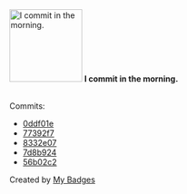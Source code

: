 <img src="https://my-badges.github.io/my-badges/morning-commits.png" alt="I commit in the morning." title="I commit in the morning." width="128">
<strong>I commit in the morning.</strong>
<br><br>

Commits:

- <a href="https://github.com/lavitalite/share-football/commit/0ddf01e970686b01588043487962907bcbb2087a">0ddf01e</a>
- <a href="https://github.com/lavitalite/survey-master/commit/77392f77c8bb140da2731726cf308d152004ec7d">77392f7</a>
- <a href="https://github.com/lavitalite/survey-master/commit/8332e078a851925a06e6287f9da77acc0d621b66">8332e07</a>
- <a href="https://github.com/lavitalite/survey-master/commit/7d8b9246f4394c8311f7392f4d3f5d35ecac6335">7d8b924</a>
- <a href="https://github.com/lavitalite/survey-master/commit/56b02c28a30fa6d3b25eb6a4f6aafdecd42ecd03">56b02c2</a>


Created by <a href="https://github.com/my-badges/my-badges">My Badges</a>